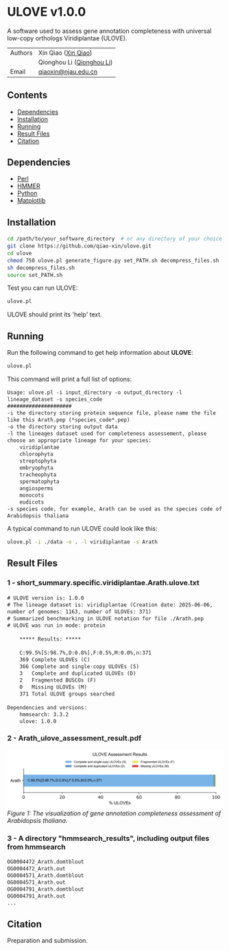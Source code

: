 # ULOVE v1.0.0
A software used to assess gene annotation completeness with universal low-copy orthologs Viridiplantae (ULOVE).

| | |
| --- | --- |
| Authors | Xin Qiao ([Xin Qiao](https://github.com/qiao-xin)) |
| | Qionghou Li ([Qionghou Li](https://github.com/LQHHHHH)) |
| Email   | <qiaoxin@njau.edu.cn> |

## Contents
* [Dependencies](#dependencies)
* [Installation](#installation)
* [Running](#running)
* [Result Files](#result-files)
* [Citation](#citation)

## Dependencies

- [Perl](https://www.perl.org)
- [HMMER](http://hmmer.org)
- [Python](https://www.python.org)
- [Matplotlib](https://matplotlib.org)

## Installation

```bash
cd /path/to/your_software_directory  # or any directory of your choice
git clone https://github.com/qiao-xin/ulove.git
cd ulove
chmod 750 ulove.pl generate_figure.py set_PATH.sh decompress_files.sh
sh decompress_files.sh
source set_PATH.sh
```

Test you can run ULOVE:
```bash
ulove.pl
```
ULOVE should print its 'help' text.

## Running

Run the following command to get help information about **ULOVE**:

```bash
ulove.pl
```

This command will print a full list of options:
```
Usage: ulove.pl -i input_directory -o output_directory -l lineage_dataset -s species_code
#####################
-i the directory storing protein sequence file, please name the file like this Arath.pep (*species_code*.pep)
-o the directory storing output data
-l the lineages dataset used for completeness assessement, please choose an appropriate lineage for your species:
    viridiplantae
    chlorophyta
    streptophyta
    embryophyta
    tracheophyta
    spermatophyta
    angiosperms
    monocots
    eudicots
-s species code, for example, Arath can be used as the species code of Arabidopsis thaliana
```

A typical command to run ULOVE could look like this:
```bash
ulove.pl -i ./data -o . -l viridiplantae -s Arath
```

## Result Files
### 1 - short_summary.specific.viridiplantae.Arath.ulove.txt
```
# ULOVE version is: 1.0.0
# The lineage dataset is: viridiplantae (Creation date: 2025-06-06, number of genomes: 1163, number of ULOVEs: 371)
# Summarized benchmarking in ULOVE notation for file ./Arath.pep
# ULOVE was run in mode: protein

	***** Results: *****

	C:99.5%[S:98.7%,D:0.8%],F:0.5%,M:0.0%,n:371
	369	Complete ULOVEs (C)
	366	Complete and single-copy ULOVEs (S)
	3	Complete and duplicated ULOVEs (D)
	2	Fragmented BUSCOs (F)
	0	Missing ULOVEs (M)
	371	Total ULOVE groups searched

Dependencies and versions:
	hmmsearch: 3.3.2
	ulove: 1.0.0
```

### 2 - Arath_ulove_assessment_result.pdf
![Arath_ulove_assessment_result](/data/Arath_ulove_assessment_result.png)
*Figure 1: The visualization of gene annotation completeness assessment of Arabidopsis thaliana.*

### 3 - A directory "hmmsearch_results", including output files from hmmsearch
```
OG0004472_Arath.domtblout
OG0004472_Arath.out
OG0004571_Arath.domtblout
OG0004571_Arath.out
OG0004791_Arath.domtblout
OG0004791_Arath.out
...
```

## Citation
Preparation and submission.

